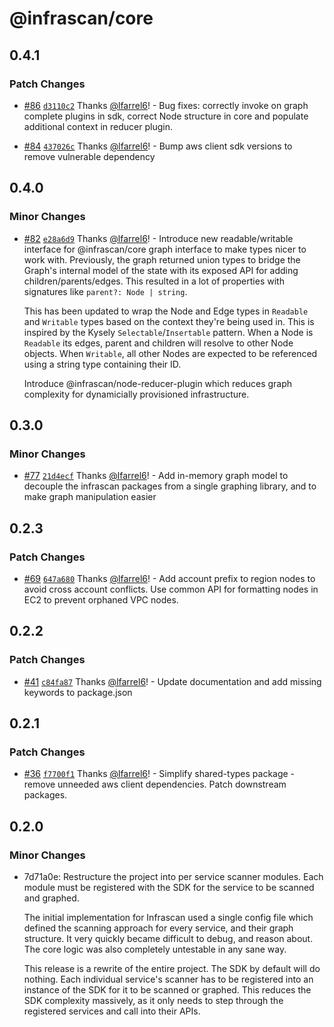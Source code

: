 # @infrascan/core

## 0.4.1

### Patch Changes

- [#86](https://github.com/infrascan/infrascan/pull/86) [`d3110c2`](https://github.com/infrascan/infrascan/commit/d3110c2197be872ca72667aad552f33dead5271c) Thanks [@lfarrel6](https://github.com/lfarrel6)! - Bug fixes: correctly invoke on graph complete plugins in sdk, correct Node structure in core and populate additional context in reducer plugin.

- [#84](https://github.com/infrascan/infrascan/pull/84) [`437026c`](https://github.com/infrascan/infrascan/commit/437026cc278ec4b380bcaf3a7a675f3762ce3bea) Thanks [@lfarrel6](https://github.com/lfarrel6)! - Bump aws client sdk versions to remove vulnerable dependency

## 0.4.0

### Minor Changes

- [#82](https://github.com/infrascan/infrascan/pull/82) [`e28a6d9`](https://github.com/infrascan/infrascan/commit/e28a6d91eb36fa83e9a40a667eb39a15b2a45ccb) Thanks [@lfarrel6](https://github.com/lfarrel6)! - Introduce new readable/writable interface for @infrascan/core graph interface to make types nicer to work with. Previously, the graph returned union types to bridge the Graph's internal model of the state with its exposed API for adding children/parents/edges. This resulted in a lot of properties with signatures like `parent?: Node | string`.

  This has been updated to wrap the Node and Edge types in `Readable` and `Writable` types based on the context they're being used in. This is inspired by the Kysely `Selectable`/`Insertable` pattern. When a Node is `Readable` its edges, parent and children will resolve to other Node objects. When `Writable`, all other Nodes are expected to be referenced using a string type containing their ID.

  Introduce @infrascan/node-reducer-plugin which reduces graph complexity for dynamicially provisioned infrastructure.

## 0.3.0

### Minor Changes

- [#77](https://github.com/infrascan/infrascan/pull/77) [`21d4ecf`](https://github.com/infrascan/infrascan/commit/21d4ecf4b7fec31f4ac7b2cc5857aa5d2b725075) Thanks [@lfarrel6](https://github.com/lfarrel6)! - Add in-memory graph model to decouple the infrascan packages from a single graphing library, and to make graph manipulation easier

## 0.2.3

### Patch Changes

- [#69](https://github.com/infrascan/infrascan/pull/69) [`647a680`](https://github.com/infrascan/infrascan/commit/647a680af9efc08107a6f315a0d0aedb630559ec) Thanks [@lfarrel6](https://github.com/lfarrel6)! - Add account prefix to region nodes to avoid cross account conflicts. Use common API for formatting nodes in EC2 to prevent orphaned VPC nodes.

## 0.2.2

### Patch Changes

- [#41](https://github.com/infrascan/infrascan/pull/41) [`c84fa87`](https://github.com/infrascan/infrascan/commit/c84fa87fa66fef97533ea597f431c8fe135cf1b2) Thanks [@lfarrel6](https://github.com/lfarrel6)! - Update documentation and add missing keywords to package.json

## 0.2.1

### Patch Changes

- [#36](https://github.com/infrascan/infrascan/pull/36) [`f7700f1`](https://github.com/infrascan/infrascan/commit/f7700f11568e413ba2ccefc990fc683bdfdeb01d) Thanks [@lfarrel6](https://github.com/lfarrel6)! - Simplify shared-types package - remove unneeded aws client dependencies. Patch downstream packages.

## 0.2.0

### Minor Changes

- 7d71a0e: Restructure the project into per service scanner modules. Each module must be registered with the SDK for the service to be scanned and graphed.

  The initial implementation for Infrascan used a single config file which defined the scanning approach for every service, and their graph structure. It very quickly became difficult to debug, and reason about. The core logic was also completely untestable in any sane way.

  This release is a rewrite of the entire project. The SDK by default will do nothing. Each individual service's scanner has to be registered into an instance of the SDK for it to be scanned or graphed. This reduces the SDK complexity massively, as it only needs to step through the registered services and call into their APIs.
